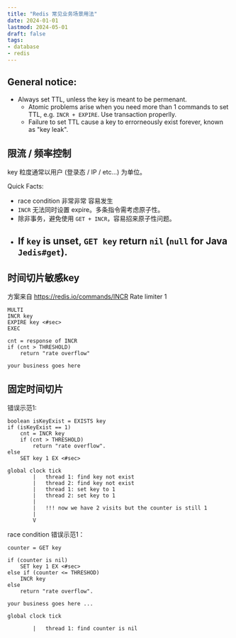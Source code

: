 ```yaml
---
title: "Redis 常见业务场景用法"
date: 2024-01-01
lastmod: 2024-05-01
draft: false
tags:
- database
- redis
---
```


## General notice:

- Always set TTL, unless the key is meant to be permenant.
    - Atomic problems arise when you need more than 1 commands to set TTL, e.g. `INCR + EXPIRE`. Use transaction properlly.
    - Failure to set TTL cause a key to errorneously exist forever, known as "key leak".


## 限流 / 频率控制

key 粒度通常以用户 (登录态 / IP / etc...) 为单位。

Quick Facts:
- race condition 非常非常 容易发生
- `INCR` 无法同时设置 expire。多条指令需考虑原子性。
- 除非事务，避免使用 `GET + INCR`，容易招来原子性问题。
- If `key` is unset, `GET key` return `nil` (`null` for Java `Jedis#get`).
    - 

## 时间切片敏感key

方案来自 https://redis.io/commands/INCR Rate limiter 1
```
MULTI
INCR key
EXPIRE key <#sec>
EXEC

cnt = response of INCR
if (cnt > THRESHOLD)
    return "rate overflow"

your business goes here
```

## 固定时间切片

错误示范1:

```
boolean isKeyExist = EXISTS key
if (isKeyExist == 1)
    cnt = INCR key
    if (cnt > THRESHOLD)
        return "rate overflow".
else
    SET key 1 EX <#sec>
```

```
global clock tick
        |   thread 1: find key not exist
        |   thread 2: find key not exist
        |   thread 1: set key to 1
        |   thread 2: set key to 1
        |   
        |   !!! now we have 2 visits but the counter is still 1
        |
        V
```

race condition 错误示范1：

```
counter = GET key

if (counter is nil)
    SET key 1 EX <#sec>
else if (counter <= THRESHOD)
    INCR key
else
    return "rate overflow".

your business goes here ...
```

```
global clock tick

        |   thread 1: find counter is nil
